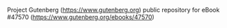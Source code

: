 Project Gutenberg (https://www.gutenberg.org) public repository for eBook #47570 (https://www.gutenberg.org/ebooks/47570)

